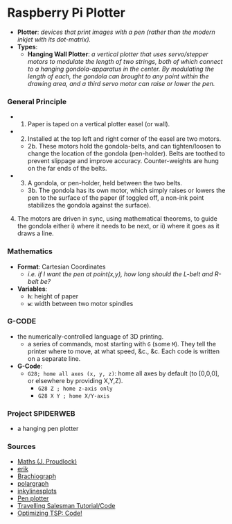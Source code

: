 # Raspberry Pi Plotter

- **Plotter**: *devices that print images with a pen (rather than the modern inkjet with its dot-matrix).*
- **Types**:
  - **Hanging Wall Plotter**: *a vertical plotter that uses servo/stepper motors to modulate the length of two strings, both of which connect to a hanging gondola-apparatus in the center. By modulating the length of each, the gondola can brought to any point within the drawing area, and a third servo motor can raise or lower the pen.*


### General Principle
- 1. Paper is taped on a vertical plotter easel (or wall).
- 2. Installed at the top left and right corner of the easel are two motors. 
  - 2b. These motors hold the gondola-belts, and can tighten/loosen to change the location of the gondola (pen-holder). Belts are toothed to prevent slippage and improve accuracy. Counter-weights are hung on the far ends of the belts.
- 3. A gondola, or pen-holder, held between the two belts.
  - 3b. The gondola has its own motor, which simply raises or lowers the pen to the surface of the paper (if toggled off, a non-ink point stabilizes the gondola against the surface).
4. The motors are driven in sync, using mathematical theorems, to guide the gondola either i) where it needs to be next, or ii) where it goes as it draws a line.

### Mathematics
- **Format**: Cartesian Coordinates
  - *i.e. if I want the pen at point(x,y), how long should the L-belt and R-belt be?*
- **Variables**:
  - **```h```**: height of paper
  - **```w```**: width between two motor spindles

### G-CODE
- the numerically-controlled language of 3D printing.
  - a series of commands, most starting with ```G``` (some ```M```). They tell the printer where to move, at what speed, &c., &c. Each code is written on a separate line.
- **G-Code**:
  - ```G28; home all axes (x, y, z)```: home all axes by default (to [0,0,0], or elsewhere by providing X,Y,Z).
    - ```G28 Z ; home z-axis only```
    - ```G28 X Y ; home X/Y-axis```

### Project SPIDERWEB
- a hanging pen plotter



### Sources
- [Maths (J. Proudlock)](https://hackspace.raspberrypi.org/articles/use-pythagoras-theorem-to-draw-pictures)
- [erik](https://github.com/yosemitebandit/erik)
- [Brachiograph](https://github.com/evildmp/BrachioGraph)
- [polargraph](http://www.polargraph.co.uk/)
- [inkylinesplots](https://linktr.ee/inkylinesplots)
- [Pen plotter](https://www.basjacobs.com/post/pen-plotter/)
- [Travelling Salesman Tutorial/Code](https://towardsdatascience.com/solving-travelling-salesperson-problems-with-python-5de7e883d847)
- [Optimizing TSP: Code!](https://nb.paulbutler.org/optimizing-plots-with-tsp-solver/)
